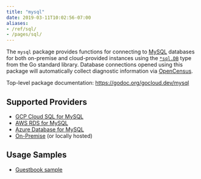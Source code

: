 ```yaml
---
title: "mysql"
date: 2019-03-11T10:02:56-07:00
aliases:
- /ref/sql/
- /pages/sql/
---
```


The `mysql` package provides functions for connecting to [MySQL][] databases
for both on-premise and cloud-provided instances using the [`*sql.DB`][] type
from the Go standard library. Database connections opened using this package
will automatically collect diagnostic information via [OpenCensus][].

<!--more-->

Top-level package documentation: https://godoc.org/gocloud.dev/mysql

[`*sql.DB`]: https://godoc.org/database/sql#DB
[MySQL]: https://www.mysql.com/
[OpenCensus]: https://opencensus.io/

## Supported Providers

* [GCP Cloud SQL for MySQL](https://godoc.org/gocloud.dev/mysql/gcpmysql)
* [AWS RDS for MySQL](https://godoc.org/gocloud.dev/mysql/awsmysql)
* [Azure Database for MySQL](https://godoc.org/gocloud.dev/mysql/azuremysql)
* [On-Premise](https://godoc.org/gocloud.dev/mysql) (or locally hosted)

## Usage Samples

* [Guestbook
  sample](https://github.com/google/go-cloud/tree/master/samples/guestbook)
